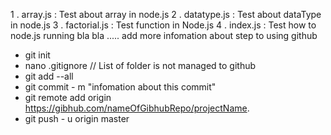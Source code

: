 1 . array.js : Test about array in node.js
2 . datatype.js : Test about dataType in node.js
3 . factorial.js : Test function in Node.js
4 . index.js : Test how to node.js running
bla bla ..... 
add more infomation about step to using github
 - git init 
 - nano .gitignore // List of folder is not managed to github
 - git add --all
 - git commit - m "infomation about this commit"
 - git remote add origin https://gibhub.com/nameOfGibhubRepo/projectName.
 - git push - u origin master
 
 